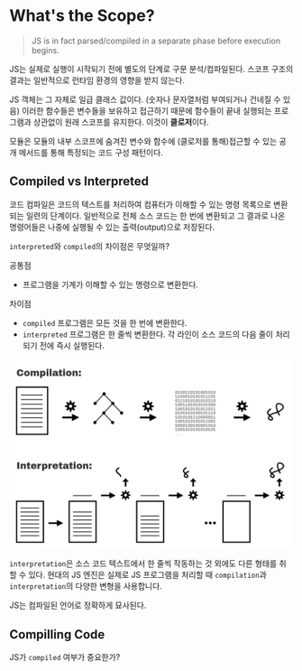 # What's the Scope?

> JS is in fact parsed/compiled in a separate phase before execution begins.

JS는 실제로 실행이 시작되기 전에 별도의 단계로 구문 분석/컴파일된다.
스코프 구조의 결과는 일반적으로 런타임 환경의 영향을 받지 않는다.

JS 객체는 그 자체로 일급 클래스 값이다. (숫자나 문자열처럼 부여되거나 건네질 수 있음)
이러한 함수들은 변수들을 보유하고 접근하기 때문에 함수들이 끝내 실행되는 프로그램과 상관없이 원래 스코프를 유지한다.
이것이 **클로저**이다.

모듈은 모듈의 내부 스코프에 숨겨진 변수와 함수에 (클로저를 통해)접근할 수 있는 공개 메서드를 통해 특정되는 코드 구성 패턴이다.

## Compiled vs Interpreted

코드 컴파일은 코드의 텍스트를 처리하여 컴퓨터가 이해할 수 있는 명령 목록으로 변환되는 일련의 단계이다.
일반적으로 전체 소스 코드는 한 번에 변환되고 그 결과로 나온 명령어들은 나중에 실행될 수 있는 출력(output)으로 저장된다.

`interpreted`와 `compiled`의 차이점은 무엇일까?

공통점

- 프로그램을 기계가 이해할 수 있는 명령으로 변환한다.

차이점

- `compiled` 프로그램은 모든 것을 한 번에 변환한다.
- `interpreted` 프로그램은 한 줄씩 변환한다. 각 라인이 소스 코드의 다음 줄이 처리되기 전에 즉시 실행된다.

![compilation-interpretation](./imgs/compilation-interpretation.png)

`interpretation`은 소스 코드 텍스트에서 한 줄씩 작동하는 것 외에도 다른 형태를 취할 수 있다.
현대의 JS 엔진은 실제로 JS 프로그램을 처리할 때 `compilation`과 `interpretation`의 다양한 변형을 사용합니다.

JS는 컴파일된 언어로 정확하게 묘사된다.

## Compilling Code

JS가 `compiled` 여부가 중요한가?
